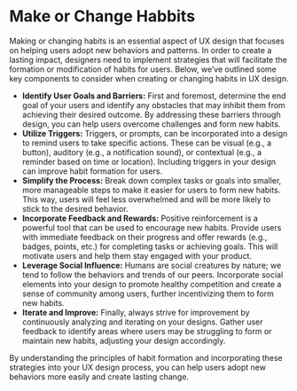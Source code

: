 # Make or Change Habbits

Making or changing habits is an essential aspect of UX design that focuses on helping users adopt new behaviors and patterns. In order to create a lasting impact, designers need to implement strategies that will facilitate the formation or modification of habits for users. Below, we’ve outlined some key components to consider when creating or changing habits in UX design.

- **Identify User Goals and Barriers:** First and foremost, determine the end goal of your users and identify any obstacles that may inhibit them from achieving their desired outcome. By addressing these barriers through design, you can help users overcome challenges and form new habits.
- **Utilize Triggers:** Triggers, or prompts, can be incorporated into a design to remind users to take specific actions. These can be visual (e.g., a button), auditory (e.g., a notification sound), or contextual (e.g., a reminder based on time or location). Including triggers in your design can improve habit formation for users.
- **Simplify the Process:** Break down complex tasks or goals into smaller, more manageable steps to make it easier for users to form new habits. This way, users will feel less overwhelmed and will be more likely to stick to the desired behavior.
- **Incorporate Feedback and Rewards:** Positive reinforcement is a powerful tool that can be used to encourage new habits. Provide users with immediate feedback on their progress and offer rewards (e.g., badges, points, etc.) for completing tasks or achieving goals. This will motivate users and help them stay engaged with your product.
- **Leverage Social Influence:** Humans are social creatures by nature; we tend to follow the behaviors and trends of our peers. Incorporate social elements into your design to promote healthy competition and create a sense of community among users, further incentivizing them to form new habits.
- **Iterate and Improve:** Finally, always strive for improvement by continuously analyzing and iterating on your designs. Gather user feedback to identify areas where users may be struggling to form or maintain new habits, adjusting your design accordingly.

By understanding the principles of habit formation and incorporating these strategies into your UX design process, you can help users adopt new behaviors more easily and create lasting change.

